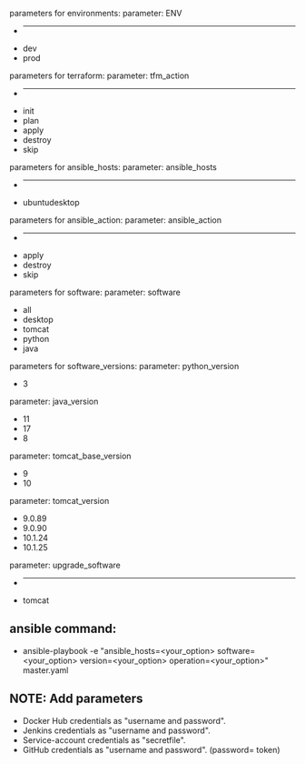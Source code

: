 parameters for environments:
parameter: ENV
  * ---
  * dev
  * prod

parameters for terraform:
parameter: tfm_action
  * ---
  * init
  * plan
  * apply
  * destroy
  * skip

parameters for ansible_hosts:
parameter: ansible_hosts
  * ---
  * ubuntudesktop

parameters for ansible_action:
parameter: ansible_action
  * ---
  * apply
  * destroy
  * skip

parameters for software:
parameter: software
  * all
  * desktop
  * tomcat
  * python
  * java

parameters for software_versions:
parameter: python_version
  * 3

parameter: java_version
  * 11
  * 17
  * 8

parameter: tomcat_base_version
  * 9
  * 10

parameter: tomcat_version
  * 9.0.89
  * 9.0.90
  * 10.1.24
  * 10.1.25

parameter: upgrade_software
  * ---
  * tomcat


ansible command:
---
* ansible-playbook -e "ansible_hosts=<your_option> software=<your_option> version=<your_option> operation=<your_option>" master.yaml

NOTE: Add parameters
  ---
  * Docker Hub credentials as "username and password".
  * Jenkins credentials as "username and password".
  * Service-account credentials as "secretfile".
  * GitHub credentials as "username and password". (password= token)
